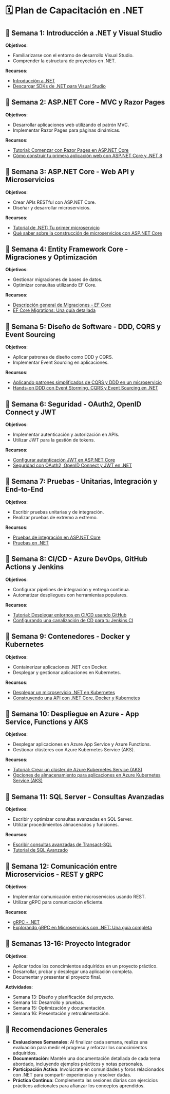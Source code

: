 # 🗓️ Plan de Capacitación en .NET 

## 📅 Semana 1: Introducción a .NET y Visual Studio

**Objetivos**:
- Familiarizarse con el entorno de desarrollo Visual Studio.
- Comprender la estructura de proyectos en .NET.

**Recursos**:
- [Introducción a .NET](https://dotnet.microsoft.com/en-us/learn)
- [Descargar SDKs de .NET para Visual Studio](https://dotnet.microsoft.com/en-us/download/visual-studio-sdks)

## 📅 Semana 2: ASP.NET Core - MVC y Razor Pages

**Objetivos**:
- Desarrollar aplicaciones web utilizando el patrón MVC.
- Implementar Razor Pages para páginas dinámicas.

**Recursos**:
- [Tutorial: Comenzar con Razor Pages en ASP.NET Core](https://learn.microsoft.com/en-us/aspnet/core/tutorials/razor-pages/razor-pages-start?view=aspnetcore-9.0)
- [Cómo construir tu primera aplicación web con ASP.NET Core y .NET 8](https://medium.com/@solomongetachew112/how-to-build-your-first-web-app-with-asp-net-core-and-net-8-a-beginners-guide-94183e922adc)

## 📅 Semana 3: ASP.NET Core - Web API y Microservicios

**Objetivos**:
- Crear APIs RESTful con ASP.NET Core.
- Diseñar y desarrollar microservicios.

**Recursos**:
- [Tutorial de .NET: Tu primer microservicio](https://dotnet.microsoft.com/en-us/learn/aspnet/microservice-tutorial/intro)
- [Qué saber sobre la construcción de microservicios con ASP.NET Core](https://www.techtarget.com/searchapparchitecture/tip/What-to-know-about-building-microservices-with-ASPNET-Core)

## 📅 Semana 4: Entity Framework Core - Migraciones y Optimización

**Objetivos**:
- Gestionar migraciones de bases de datos.
- Optimizar consultas utilizando EF Core.

**Recursos**:
- [Descripción general de Migraciones - EF Core](https://learn.microsoft.com/en-us/ef/core/managing-schemas/migrations/)
- [EF Core Migrations: Una guía detallada](https://www.milanjovanovic.tech/blog/efcore-migrations-a-detailed-guide)

## 📅 Semana 5: Diseño de Software - DDD, CQRS y Event Sourcing

**Objetivos**:
- Aplicar patrones de diseño como DDD y CQRS.
- Implementar Event Sourcing en aplicaciones.

**Recursos**:
- [Aplicando patrones simplificados de CQRS y DDD en un microservicio](https://learn.microsoft.com/en-us/dotnet/architecture/microservices/microservice-ddd-cqrs-patterns/apply-simplified-microservice-cqrs-ddd-patterns)
- [Hands-on DDD con Event Storming, CQRS y Event Sourcing en .NET](https://medium.com/codenx/hands-on-ddd-featuring-event-storming-cqrs-event-sourcing-in-net-9cce00257d1e)

## 📅 Semana 6: Seguridad - OAuth2, OpenID Connect y JWT

**Objetivos**:
- Implementar autenticación y autorización en APIs.
- Utilizar JWT para la gestión de tokens.

**Recursos**:
- [Configurar autenticación JWT en ASP.NET Core](https://learn.microsoft.com/en-us/aspnet/core/security/authentication/configure-jwt-bearer-authentication?view=aspnetcore-9.0)
- [Seguridad con OAuth2, OpenID Connect y JWT en .NET](https://dotnetfullstackdev.medium.com/security-with-oauth2-openid-connect-and-jwt-in-net-microservices-product-and-order-services-856f45dbc869)

## 📅 Semana 7: Pruebas - Unitarias, Integración y End-to-End

**Objetivos**:
- Escribir pruebas unitarias y de integración.
- Realizar pruebas de extremo a extremo.

**Recursos**:
- [Pruebas de integración en ASP.NET Core](https://learn.microsoft.com/en-us/aspnet/core/test/integration-tests?view=aspnetcore-9.0)
- [Pruebas en .NET](https://learn.microsoft.com/en-us/dotnet/core/testing/)

## 📅 Semana 8: CI/CD - Azure DevOps, GitHub Actions y Jenkins

**Objetivos**:
- Configurar pipelines de integración y entrega continua.
- Automatizar despliegues con herramientas populares.

**Recursos**:
- [Tutorial: Desplegar entornos en CI/CD usando GitHub](https://learn.microsoft.com/en-us/azure/deployment-environments/tutorial-deploy-environments-in-cicd-github)
- [Configurando una canalización de CD para tu Jenkins CI](https://azuredevopslabs.com/labs/vstsextend/jenkins/)

## 📅 Semana 9: Contenedores - Docker y Kubernetes

**Objetivos**:
- Containerizar aplicaciones .NET con Docker.
- Desplegar y gestionar aplicaciones en Kubernetes.

**Recursos**:
- [Desplegar un microservicio .NET en Kubernetes](https://learn.microsoft.com/en-us/training/modules/dotnet-deploy-microservices-kubernetes/)
- [Construyendo una API con .NET Core, Docker y Kubernetes](https://medium.com/@josesousa8/building-an-api-with-net-core-docker-and-kubernetes-aa3e02add0c)

## 📅 Semana 10: Despliegue en Azure - App Service, Functions y AKS

**Objetivos**:
- Desplegar aplicaciones en Azure App Service y Azure Functions.
- Gestionar clústeres con Azure Kubernetes Service (AKS).

**Recursos**:
- [Tutorial: Crear un clúster de Azure Kubernetes Service (AKS)](https://learn.microsoft.com/en-us/azure/aks/tutorial-kubernetes-deploy-cluster)
- [Opciones de almacenamiento para aplicaciones en Azure Kubernetes Service (AKS)](https://learn.microsoft.com/en-us/azure/aks/concepts-storage)

## 📅 Semana 11: SQL Server - Consultas Avanzadas

**Objetivos**:
- Escribir y optimizar consultas avanzadas en SQL Server.
- Utilizar procedimientos almacenados y funciones.

**Recursos**:
- [Escribir consultas avanzadas de Transact-SQL](https://learn.microsoft.com/en-us/training/paths/write-advanced-transact-sql-queries/)
- [Tutorial de SQL Avanzado](https://mode.com/sql-tutorial/intro-to-advanced-sql/)

## 📅 Semana 12: Comunicación entre Microservicios - REST y gRPC

**Objetivos**:
- Implementar comunicación entre microservicios usando REST.
- Utilizar gRPC para comunicación eficiente.

**Recursos**:
- [gRPC - .NET](https://learn.microsoft.com/en-us/dotnet/architecture/cloud-native/grpc)
- [Explorando gRPC en Microservicios con .NET: Una guía completa](https://medium.com/@microclip.lakeesha/exploring-grpc-in-microservices-with-net-a-comprehensive-guide-fc4ef95be808)

## 📅 Semanas 13-16: Proyecto Integrador

**Objetivos**:
- Aplicar todos los conocimientos adquiridos en un proyecto práctico.
- Desarrollar, probar y desplegar una aplicación completa.
- Documentar y presentar el proyecto final.

**Actividades**:
- Semana 13: Diseño y planificación del proyecto.
- Semana 14: Desarrollo y pruebas.
- Semana 15: Optimización y documentación.
- Semana 16: Presentación y retroalimentación.

## 📌 Recomendaciones Generales

- **Evaluaciones Semanales**: Al finalizar cada semana, realiza una evaluación para medir el progreso y reforzar los conocimientos adquiridos.
- **Documentación**: Mantén una documentación detallada de cada tema abordado, incluyendo ejemplos prácticos y notas personales.
- **Participación Activa**: Involúcrate en comunidades y foros relacionados con .NET para compartir experiencias y resolver dudas.
- **Práctica Continua**: Complementa las sesiones diarias con ejercicios prácticos adicionales para afianzar los conceptos aprendidos.
